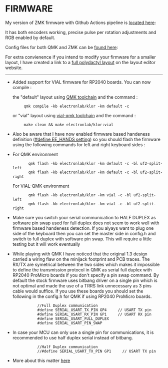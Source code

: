 # FIRMWARE
My version of ZMK firmware  with Github Actions pipeline is [located here](https://github.com/Lefuneste83/zmk-config-klor):

It has both encoders working, precise pulse per rotation adjustments and RGB enabled by default.

Config files for both QMK and ZMK can be [found here](https://github.com/Lefuneste83/KLOR/tree/main/FIRMWARE):

For extra convienence if you intend to modify your firmware for a smaller layout, I have created a link to a [full polydactyl layout](http://www.keyboard-layout-editor.com/#/gists/49ff09e68b46feb39760467424a4601a) on the layout editor website.

****

-  Added support for VIAL firmware for RP2040 boards. You can now compile :
   
      the "default" layout using [QMK toolchain](https://github.com/qmk/qmk_firmware) and the command :

            qmk compile -kb electronlab/klor -km default -c
   
      or "vial" layout using [vial-qmk toolchain](https://github.com/vial-kb/vial-qmk) and the command :

            make clean && make electronlab/klor:vial
    
-   Also be aware that I have now enabled firmware based handeness definition ([#define EE_HANDS setting](https://docs.qmk.fm/features/split_keyboard)) so you should flash the firmware using the following commands for left and right keyboard sides :
-   
   For QMK environment
    
             qmk flash -kb electronlab/klor -km default -c -bl uf2-split-left
             qmk flash -kb electronlab/klor -km default -c -bl uf2-split-right
    
  For VIAL-QMK environment
     
             qmk flash -kb electronlab/klor -km vial -c -bl uf2-split-left
             qmk flash -kb electronlab/klor -km vial -c -bl uf2-split-right

-  Make sure you switch your serial communication to HALF DUPLEX as software pin swap used for full duplex does not seem to work well with firmware based handeness detection. If you alyays want to plug one side of the keyboard then you can set the master side in config.h and switch to full duplex with software pin swap. This will require a little testing but it will work eventually

-  While playing with QMK I have noticed that the original 1.3 design carried a wiring flaw on the minijack footprint and PCB traces. The RX/TX are symetrical between the two sides which makes it impossible to define the transmission protocol in QMK as serial full duplex with RP2040 ProMicro boards if you don't specify a pin swap command. By default the stock firmware uses bitbang driver on a single pin which is not optimal and made the use of a TRRS link unnecessary as 3 pins cable would suffice. If you use these boards you should set the following in the config.h for QMK if using RP2040 ProMicro boards.
      
                  //Full Duplex communication
                  #define SERIAL_USART_TX_PIN GP4     // USART TX pin
                  #define SERIAL_USART_RX_PIN GP1     // USART RX pin
                  #define SERIAL_USART_FULL_DUPLEX
                  #define SERIAL_USART_PIN_SWAP

-  In case your MCU can only use a single pin for communications, it is recommended to use half duplex serial instead of bitbang.
      
                  //Half Duplex communication
                  //#define SERIAL_USART_TX_PIN GP1     // USART TX pin
       
-  More about this matter [here](https://docs.qmk.fm/drivers/serial)
